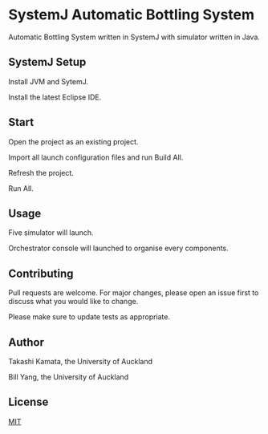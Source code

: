 # SystemJ Automatic Bottling System

Automatic Bottling System written in SystemJ with simulator written in Java.


## SystemJ Setup

Install JVM and SytemJ.

Install the latest Eclipse IDE.


## Start

Open the project as an existing project.

Import all launch configuration files and run Build All.

Refresh the project.

Run All.



## Usage

Five simulator will launch.

Orchestrator console will launched to organise every components.

## Contributing
Pull requests are welcome. For major changes, please open an issue first to discuss what you would like to change.

Please make sure to update tests as appropriate.

## Author

Takashi Kamata, the University of Auckland

Bill Yang, the University of Auckland

## License
[MIT](https://choosealicense.com/licenses/mit/)